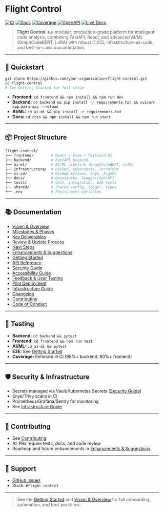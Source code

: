 # Flight Control

[![CI](https://github.com/your-organization/flight-control/actions/workflows/ci.yml/badge.svg)](https://github.com/your-organization/flight-control/actions/workflows/ci.yml)
[![Docs](https://github.com/your-organization/flight-control/actions/workflows/docs.yml/badge.svg)](https://github.com/your-organization/flight-control/actions/workflows/docs.yml)
[![Coverage](https://img.shields.io/badge/coverage-98%25%2B-brightgreen)](https://codecov.io/gh/your-organization/flight-control)
[![OpenAPI](https://img.shields.io/badge/OpenAPI-Swagger-blue)](./docs/swagger/openapi.yaml)
[![Live Docs](https://your-org.github.io/flight-control/)](https://your-org.github.io/flight-control/)

> **Flight Control** is a modular, production-grade platform for intelligent code analysis, combining FastAPI, React, and advanced AI/ML (GraphCodeBERT, LoRA) with robust CI/CD, infrastructure-as-code, and best-in-class documentation.

---

## 🚀 Quickstart

```bash
git clone https://github.com/your-organization/flight-control.git
cd flight-control
# See Getting Started for full setup
```

- **Frontend:** `cd frontend && npm install && npm run dev`
- **Backend:** `cd backend && pip install -r requirements.txt && uvicorn app.main:app --reload`
- **AI/ML:** `cd ai-ml && pip install -r requirements.txt`
- **Docs:** `cd docs && npm install && npm run start`

---

## 📦 Project Structure

```bash
flight-control/
├── frontend/        # React + Vite + Tailwind UI
├── backend/         # FastAPI backend
├── ai-ml/           # AI/ML pipeline (GraphCodeBERT, LoRA)
├── infrastructure/  # Docker, Kubernetes, Terraform
├── ci-cd/           # GitHub Actions, Snyk, ArgoCD
├── docs/            # Docusaurus, Swagger/OpenAPI
├── tests/           # Unit, integration, E2E tests
├── shared/          # Shared config, logger, types
└── .env             # Environment variables
```

---

## 📚 Documentation

- [Vision & Overview](./docs/src/docs/vision.md)
- [Milestones & Phases](./docs/src/docs/milestones.md)
- [Key Deliverables](./docs/src/docs/deliverables.md)
- [Review & Update Process](./docs/src/docs/review-process.md)
- [Next Steps](./docs/src/docs/next-steps.md)
- [Enhancements & Suggestions](./docs/src/docs/enhancements.md)
- [Getting Started](./docs/src/docs/getting-started.md)
- [API Reference](./docs/src/docs/api-reference.md)
- [Security Guide](./docs/src/docs/security.md)
- [Accessibility Guide](./docs/src/docs/accessibility.md)
- [Feedback & User Testing](./docs/src/docs/feedback.md)
- [Pilot Deployment](./docs/src/docs/pilot-deployment.md)
- [Infrastructure Guide](./infrastructure/README.md)
- [Changelog](./CHANGELOG.md)
- [Contributing](./CONTRIBUTING.md)
- [Code of Conduct](./CODE_OF_CONDUCT.md)

---

## 🧪 Testing
- **Backend:** `cd backend && pytest`
- **Frontend:** `cd frontend && npm run test`
- **AI/ML:** `cd ai-ml && pytest`
- **E2E:** See [Getting Started](./docs/src/docs/getting-started.md#run-all-tests)
- **Coverage:** Enforced in CI (98%+ backend, 80%+ frontend)

---

## 🛡️ Security & Infrastructure
- Secrets managed via Vault/Kubernetes Secrets ([Security Guide](./docs/src/docs/security.md))
- Snyk/Trivy scans in CI
- Prometheus/Grafana/Sentry for monitoring
- See [Infrastructure Guide](./infrastructure/README.md)

---

## 🤝 Contributing
- See [Contributing](./CONTRIBUTING.md)
- All PRs require tests, docs, and code review
- Roadmap and future enhancements in [Enhancements & Suggestions](./docs/src/docs/enhancements.md)

---

## 📣 Support
- [GitHub Issues](https://github.com/your-organization/flight-control/issues)
- Slack: `#flight-control`

---

> See the [Getting Started](./docs/src/docs/getting-started.md) and [Vision & Overview](./docs/src/docs/vision.md) for full onboarding, automation, and best practices.